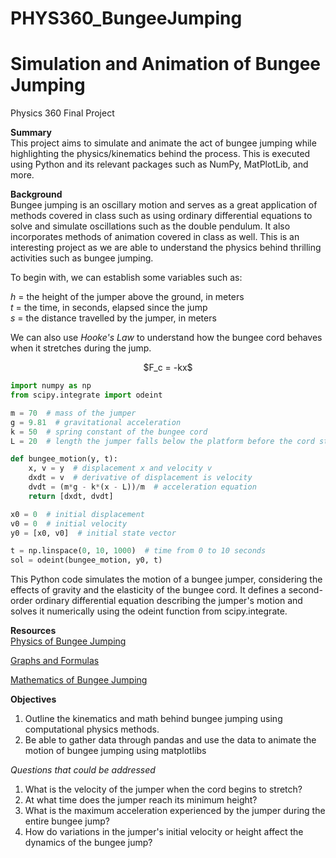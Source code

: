 # PHYS360_BungeeJumping

# Simulation and Animation of Bungee Jumping
Physics 360 Final Project <br>

**Summary** <br>
This project aims to simulate and animate the act of bungee jumping while highlighting the physics/kinematics behind the process. This is executed using Python and its relevant packages such as NumPy, MatPlotLib, and more. 

**Background** <br> 
Bungee jumping is an oscillary motion and serves as a great application of methods covered in class such as using ordinary differential equations to solve and simulate oscillations such as the double pendulum. It also incorporates methods of animation covered in class as well. This is an interesting project as we are able to understand the physics behind thrilling activities such as bungee jumping. 

To begin with, we can establish some variables such as: <br>

$h$ = the height of the jumper above the ground, in meters <br>
$t$ = the time, in seconds, elapsed since the jump <br>
$s$ = the distance travelled by the jumper, in meters <br>

We can also use *Hooke's Law* to understand how the bungee cord behaves when it stretches during the jump. <br>

<p align="center">$F_c = -kx$</p>

```python
import numpy as np
from scipy.integrate import odeint

m = 70  # mass of the jumper
g = 9.81  # gravitational acceleration 
k = 50  # spring constant of the bungee cord
L = 20  # length the jumper falls below the platform before the cord starts to stretch 

def bungee_motion(y, t):
    x, v = y  # displacement x and velocity v
    dxdt = v  # derivative of displacement is velocity
    dvdt = (m*g - k*(x - L))/m  # acceleration equation
    return [dxdt, dvdt]

x0 = 0  # initial displacement
v0 = 0  # initial velocity
y0 = [x0, v0]  # initial state vector

t = np.linspace(0, 10, 1000)  # time from 0 to 10 seconds
sol = odeint(bungee_motion, y0, t)
```

This Python code simulates the motion of a bungee jumper, considering the effects of gravity and the elasticity of the bungee cord. It defines a second-order ordinary differential equation describing the jumper's motion and solves it numerically using the odeint function from scipy.integrate.

**Resources** <br>
[Physics of Bungee Jumping](https://www.real-world-physics-problems.com/physics-of-bungee-jumping.html)

[Graphs and Formulas](https://staff.fnwi.uva.nl/a.j.p.heck/Guide_on_modelling/Documents/Understanding_the_physics_of_bungee_jumping.pdf)

[Mathematics of Bungee Jumping](https://www.math.cuhk.edu.hk/~mathcal/mathproj/unit2/)

**Objectives** <br>
1. Outline the kinematics and math behind bungee jumping using computational physics methods.
2. Be able to gather data through pandas and use the data to animate the motion of bungee jumping using matplotlibs 

*Questions that could be addressed* <br>
1. What is the velocity of the jumper when the cord begins to stretch?
2. At what time does the jumper reach its minimum height?
3. What is the maximum acceleration experienced by the jumper during the entire bungee jump?
4. How do variations in the jumper's initial velocity or height affect the dynamics of the bungee jump?

   


